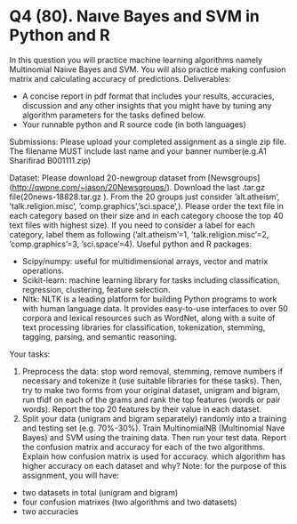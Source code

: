 # Q4 (80). Naıve Bayes and SVM in Python and R

In this question you will practice machine learning algorithms namely Multinomial Naiıve Bayes and SVM. You will also practice making confusion matrix and calculating accuracy of predictions.
Deliverables:
* A concise report in pdf format that includes your results, accuracies, discussion and any other insights that you might have by tuning any algorithm parameters for the tasks defined below.
* Your runnable python and R source code (in both languages)

Submissions:
Please upload your completed assignment as a single zip file. The filename MUST include last name and your banner number(e.g.A1 Sharifirad B001111.zip)

Dataset:
Please download 20-newgroup dataset from [Newsgroups] (http://qwone.com/~jason/20Newsgroups/). Download the last .tar.gz file(20news-18828.tar.gz ). From the 20 groups just consider ’alt.atheism’, ’talk.religion.misc’, ’comp.graphics’,’sci.space’,). Please order the text file in each category based on their size and in each category choose the top 40 text files with highest size). If you need to consider a label for each category, label them as following (’alt.atheism’=1, ’talk.religion.misc’=2, ’comp.graphics’=3, ’sci.space’=4).
Useful python and R packages:
* Scipy/numpy: useful for multidimensional arrays, vector and matrix operations.
* Scikit-learn: machine learning library for tasks including classification, regression, clustering, feature selection.
* Nltk: NLTK is a leading platform for building Python programs to work with human language data. It provides easy-to-use interfaces to over 50 corpora and lexical resources such as WordNet, along with a suite of text processing libraries for classification, tokenization, stemming, tagging, parsing, and semantic reasoning.

Your tasks:

1. Preprocess the data: stop word removal, stemming, remove numbers if necessary and tokenize it (use suitable libraries for these tasks). Then, try to make two forms from your original dataset, unigram and bigram, run tfidf on each of the grams and rank the top features (words or pair words). Report the top 20 features by their value in each dataset.
2. Split your data (unigram and bigram separately) randomly into a training and testing set (e.g. 70%-30%). Train MultinomialNB (Multinomial Nave Bayes) and SVM using the training data. Then run your test data. Report the confusion matrix and accuracy for each of the two algorithms. Explain how confusion matrix is used for accuracy. which algorithm has higher accuracy on each dataset and why? Note: for the purpose of this assignment, you will have:
* two datasets in total (unigram and bigram)
* four confusion matrixes (two algorithms and two datasets)
* two accuracies
